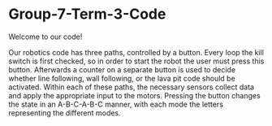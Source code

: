 # Group-7-Term-3-Code

Welcome to our code!

Our robotics code has three paths, controlled by a button. Every loop the kill switch is first checked, so in order to start the robot the user must press this button. Afterwards a counter on a separate button is used to decide whether line following, wall following, or the lava pit code should be activated. Within each of these paths, the necessary sensors collect data and apply the appropriate input to the motors. Pressing the button changes the state in an A-B-C-A-B-C manner, with each mode the letters representing the different modes.
